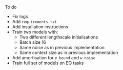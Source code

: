 To do

- Fix logs
- Add `requirements.txt`
- Add installation instructions
- Train two models with:
    - Two different lengthscale initialisations
    - Batch size 16 
    - Same noise as in previous implementation
    - Same context size as in previous implementation
- Add amortisation for `y_bound` and `w_noise`
- Train full set of models on EQ tasks